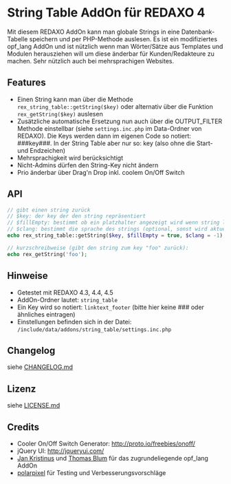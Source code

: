 String Table AddOn für REDAXO 4
===============================

Mit diesem REDAXO AddOn kann man globale Strings in eine Datenbank-Tabelle speichern und per PHP-Methode auslesen. Es ist ein modifiziertes opf_lang AddOn und ist nützlich wenn man Wörter/Sätze aus Templates und Modulen herausziehen will um diese änderbar für Kunden/Redakteure zu machen. Sehr nützlich auch bei mehrsprachigen Websites.

Features
--------

* Einen String kann man über die Methode `rex_string_table::getString($key)` oder alternativ über die Funktion `rex_getString($key)` auslesen
* Zusätzliche automatische Ersetzung nun auch über die OUTPUT_FILTER Methode einstellbar (siehe `settings.inc.php` im Data-Ordner von REDAXO). Die Keys werden dann im eigenen Code so notiert: ###key###. In der String Table aber nur so: key (also ohne die Start- und Endzeichen)
* Mehrsprachigkeit wird berücksichtigt
* Nicht-Admins dürfen den String-Key nicht ändern
* Prio änderbar über Drag'n Drop inkl. coolem On/Off Switch

API
---

```php
// gibt einen string zurück
// $key: der key der den string repräsentiert
// $fillEmpty: bestimmt ob ein platzhalter angezeigt wird wenn string leer (optional)
// $clang: bestimmt die sprache des strings (optional, sonst wird aktuelle sprache genommen)
echo rex_string_table::getString($key, $fillEmpty = true, $clang = -1);

// kurzschreibweise (gibt den string zum key "foo" zurück):
echo rex_getString('foo');
```

Hinweise
--------

* Getestet mit REDAXO 4.3, 4.4, 4.5
* AddOn-Ordner lautet: `string_table`
* Ein Key wird so notiert: `linktext_footer` (bitte hier keine ### oder ähnliches eintragen)
* Einstellungen befinden sich in der Datei: `/include/data/addons/string_table/settings.inc.php`

Changelog
---------

siehe [CHANGELOG.md](CHANGELOG.md)

Lizenz
------

siehe [LICENSE.md](LICENSE.md)

Credits
-------

* Cooler On/Off Switch Generator: http://proto.io/freebies/onoff/
* jQuery UI: http://jqueryui.com/
* [Jan Kristinus](http://github.com/dergel) und [Thomas Blum](https://github.com/tbaddade) für das zugrundeliegende opf_lang AddOn
* [polarpixel](https://github.com/polarpixel) für Testing und Verbesserungsvorschläge
